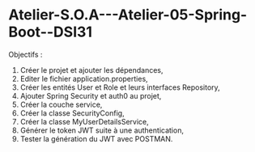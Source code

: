 # Atelier-S.O.A---Atelier-05-Spring-Boot--DSI31
Objectifs :
1. Créer le projet et ajouter les dépendances,
2. Editer le fichier application.properties,
3. Créer les entités User et Role et leurs interfaces Repository,
4. Ajouter Spring Security et auth0 au projet,
5. Créer la couche service,
6. Créer la classe SecurityConfig,
7. Créer la classe MyUserDetailsService,
8. Générer le token JWT suite à une authentication,
9. Tester la génération du JWT avec POSTMAN.
 

